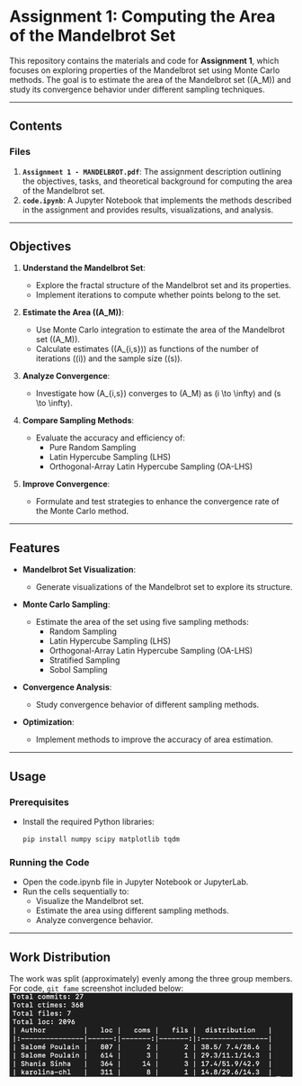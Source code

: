 # Assignment 1: Computing the Area of the Mandelbrot Set

This repository contains the materials and code for **Assignment 1**, which focuses on exploring properties of the Mandelbrot set using Monte Carlo methods. The goal is to estimate the area of the Mandelbrot set (\(A_M\)) and study its convergence behavior under different sampling techniques.

---

## Contents

### Files
1. **`Assignment 1 - MANDELBROT.pdf`**: The assignment description outlining the objectives, tasks, and theoretical background for computing the area of the Mandelbrot set.
2. **`code.ipynb`**: A Jupyter Notebook that implements the methods described in the assignment and provides results, visualizations, and analysis.

---

## Objectives
1. **Understand the Mandelbrot Set**:
   - Explore the fractal structure of the Mandelbrot set and its properties.
   - Implement iterations to compute whether points belong to the set.

2. **Estimate the Area (\(A_M\))**:
   - Use Monte Carlo integration to estimate the area of the Mandelbrot set (\(A_M\)).
   - Calculate estimates (\(A_{i,s}\)) as functions of the number of iterations (\(i\)) and the sample size (\(s\)).

3. **Analyze Convergence**:
   - Investigate how \(A_{i,s}\) converges to \(A_M\) as \(i \to \infty\) and \(s \to \infty\).
   <!-- - Ensure a balance between \(i\) and \(s\) to maintain comparable error levels. -->

4. **Compare Sampling Methods**:
   - Evaluate the accuracy and efficiency of:
     - Pure Random Sampling
     - Latin Hypercube Sampling (LHS)
     - Orthogonal-Array Latin Hypercube Sampling (OA-LHS)

5. **Improve Convergence**:
   - Formulate and test strategies to enhance the convergence rate of the Monte Carlo method.

---

## Features
- **Mandelbrot Set Visualization**:
  - Generate visualizations of the Mandelbrot set to explore its structure.
  
- **Monte Carlo Sampling**:
  - Estimate the area of the set using five sampling methods:
    - Random Sampling
    - Latin Hypercube Sampling (LHS)
    - Orthogonal-Array Latin Hypercube Sampling (OA-LHS)
    - Stratified Sampling
    - Sobol Sampling

- **Convergence Analysis**:
  - Study convergence behavior of different sampling methods.

- **Optimization**:
  - Implement methods to improve the accuracy of area estimation.

---

## Usage

### Prerequisites
- Install the required Python libraries:
  ```bash
  pip install numpy scipy matplotlib tqdm
  ```

### Running the Code
- Open the code.ipynb file in Jupyter Notebook or JupyterLab.
- Run the cells sequentially to:
    - Visualize the Mandelbrot set.
    - Estimate the area using different sampling methods.
    - Analyze convergence behavior.

---

## Work Distribution

The work was split (approximately) evenly among the three group members. For code, `git fame` screenshot included below:
![](git-fame_report.png)
